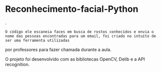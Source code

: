 # Reconhecimento-facial-Python

.

    O código ele escaneia faces em busca de rostos conhecidos e envia o nome das pessoas encontradas para um email, foi criado no intuíto de ser uma ferramenta utilizadas
 por professores para fazer chamada durante a aula.

  O projeto foi desenvolvido com as bibliotecas OpenCV, Delib e a API recognition.
